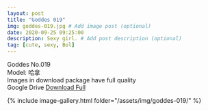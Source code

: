 ```yaml
---
layout: post
title: "Goddes 019"
img: goddes-019.jpg # Add image post (optional)
date: 2020-09-25 09:25:00
description: Sexy girl. # Add post description (optional)
tag: [cute, sexy, Bol]
---
```

Goddes No.019  
Model: 哈拿                                            
Images in download package have full quality                    
Google Drive [Download Full](http://gestyy.com/eeJC4E)

{% include image-gallery.html folder="/assets/img/goddes-019/" %}
